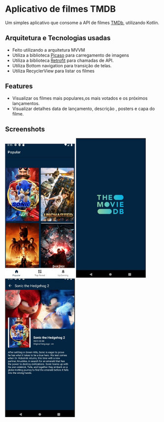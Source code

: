 # Aplicativo de filmes TMDB

Um simples aplicativo que consome a API de filmes [TMDb](https://www.themoviedb.org), utilizando Kotlin.

## Arquitetura e Tecnologias usadas

* Feito utilizando a arquitetura MVVM 
* Utiliza a biblioteca [Picaso](https://square.github.io/picasso/) para carregamento de imagens
* Utiliza a biblioteca [Retrofit](https://square.github.io/retrofit/) para chamadas de API.
* Utiliza Bottom navigation para transição de telas.
* Utiliza RecyclerView para listar os filmes

## Features
* Visualizar os filmes mais populares,os mais votados e os próximos lançamentos.
* Visualizar detalhes data de lançamento, descrição , posters e capa do filme.

## Screenshots
<img src="https://github.com/Genielson/desafio-android-stant/blob/master/examples/image-exemplo01.jpg?raw=true" width="45%"></img> 
<img src="https://github.com/Genielson/desafio-android-stant/blob/master/examples/image-exemplo02.jpg?raw=true" width="45%"></img> 
<img src="https://github.com/Genielson/desafio-android-stant/blob/master/examples/image-exemplo03.jpg?raw=true" width="45%"></img> 

